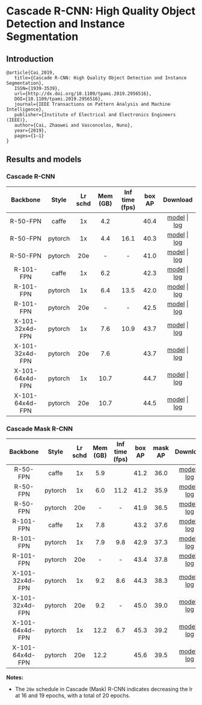 # Cascade R-CNN: High Quality Object Detection and Instance Segmentation

## Introduction
```
@article{Cai_2019,
   title={Cascade R-CNN: High Quality Object Detection and Instance Segmentation},
   ISSN={1939-3539},
   url={http://dx.doi.org/10.1109/tpami.2019.2956516},
   DOI={10.1109/tpami.2019.2956516},
   journal={IEEE Transactions on Pattern Analysis and Machine Intelligence},
   publisher={Institute of Electrical and Electronics Engineers (IEEE)},
   author={Cai, Zhaowei and Vasconcelos, Nuno},
   year={2019},
   pages={1–1}
}
```

## Results and models

### Cascade R-CNN

|    Backbone     |  Style  | Lr schd | Mem (GB) | Inf time (fps) | box AP | Download |
| :-------------: | :-----: | :-----: | :------: | :------------: | :----: |:--------:|
|    R-50-FPN     |  caffe  |   1x    |   4.2    |                |  40.4  | [model](http://download.openmmlab.com/mmdetection/v2.0/cascade_rcnn/cascade_rcnn_r50_caffe_fpn_1x_coco/cascade_rcnn_r50_caffe_fpn_1x_coco_bbox_mAP-0.404_20200504_174853-b857be87.pth) &#124; [log](http://download.openmmlab.com/mmdetection/v2.0/cascade_rcnn/cascade_rcnn_r50_caffe_fpn_1x_coco/cascade_rcnn_r50_caffe_fpn_1x_coco_20200504_174853.log.json) |
|    R-50-FPN     | pytorch |   1x    |   4.4    |      16.1      |  40.3  | [model](http://download.openmmlab.com/mmdetection/v2.0/cascade_rcnn/cascade_rcnn_r50_fpn_1x_coco/cascade_rcnn_r50_fpn_1x_coco_20200316-3dc56deb.pth) &#124; [log](http://download.openmmlab.com/mmdetection/v2.0/cascade_rcnn/cascade_rcnn_r50_fpn_1x_coco/cascade_rcnn_r50_fpn_1x_coco_20200316_214748.log.json) |
|    R-50-FPN     | pytorch |   20e   |  -       |      -         | 41.0   | [model](http://download.openmmlab.com/mmdetection/v2.0/cascade_rcnn/cascade_rcnn_r50_fpn_20e_coco/cascade_rcnn_r50_fpn_20e_coco_bbox_mAP-0.41_20200504_175131-e9872a90.pth) &#124; [log](http://download.openmmlab.com/mmdetection/v2.0/cascade_rcnn/cascade_rcnn_r50_fpn_20e_coco/cascade_rcnn_r50_fpn_20e_coco_20200504_175131.log.json) |
|    R-101-FPN    |  caffe  |   1x    |  6.2     |                | 42.3   | [model](http://download.openmmlab.com/mmdetection/v2.0/cascade_rcnn/cascade_rcnn_r101_caffe_fpn_1x_coco/cascade_rcnn_r101_caffe_fpn_1x_coco_bbox_mAP-0.423_20200504_175649-cab8dbd5.pth) &#124; [log](http://download.openmmlab.com/mmdetection/v2.0/cascade_rcnn/cascade_rcnn_r101_caffe_fpn_1x_coco/cascade_rcnn_r101_caffe_fpn_1x_coco_20200504_175649.log.json) |
|    R-101-FPN    | pytorch |   1x    |   6.4    |      13.5      |  42.0  | [model](http://download.openmmlab.com/mmdetection/v2.0/cascade_rcnn/cascade_rcnn_r101_fpn_1x_coco/cascade_rcnn_r101_fpn_1x_coco_20200317-0b6a2fbf.pth) &#124; [log](http://download.openmmlab.com/mmdetection/v2.0/cascade_rcnn/cascade_rcnn_r101_fpn_1x_coco/cascade_rcnn_r101_fpn_1x_coco_20200317_101744.log.json) |
|    R-101-FPN    | pytorch |   20e   |   -      |      -         |  42.5  | [model](http://download.openmmlab.com/mmdetection/v2.0/cascade_rcnn/cascade_rcnn_r101_fpn_20e_coco/cascade_rcnn_r101_fpn_20e_coco_bbox_mAP-0.425_20200504_231812-5057dcc5.pth) &#124; [log](http://download.openmmlab.com/mmdetection/v2.0/cascade_rcnn/cascade_rcnn_r101_fpn_20e_coco/cascade_rcnn_r101_fpn_20e_coco_20200504_231812.log.json) |
| X-101-32x4d-FPN | pytorch |   1x    |   7.6    |      10.9      |  43.7  | [model](http://download.openmmlab.com/mmdetection/v2.0/cascade_rcnn/cascade_rcnn_x101_32x4d_fpn_1x_coco/cascade_rcnn_x101_32x4d_fpn_1x_coco_20200316-95c2deb6.pth) &#124; [log](http://download.openmmlab.com/mmdetection/v2.0/cascade_rcnn/cascade_rcnn_x101_32x4d_fpn_1x_coco/cascade_rcnn_x101_32x4d_fpn_1x_coco_20200316_055608.log.json) |
| X-101-32x4d-FPN | pytorch |   20e   |  7.6     |                | 43.7   | [model](http://download.openmmlab.com/mmdetection/v2.0/cascade_rcnn/cascade_rcnn_x101_32x4d_fpn_20e_coco/cascade_rcnn_x101_32x4d_fpn_20e_coco_20200527_230735-2d48ab9e.pth) &#124; [log](http://download.openmmlab.com/mmdetection/v2.0/cascade_rcnn/cascade_rcnn_x101_32x4d_fpn_20e_coco/cascade_rcnn_x101_32x4d_fpn_20e_coco_20200527_230735-2d48ab9e.pth) |
| X-101-64x4d-FPN | pytorch |   1x    |  10.7    |                | 44.7   | [model](http://download.openmmlab.com/mmdetection/v2.0/cascade_rcnn/cascade_rcnn_x101_64x4d_fpn_1x_coco/cascade_rcnn_x101_64x4d_fpn_1x_coco_20200515_075702-43ce6a30.pth) &#124; [log](http://download.openmmlab.com/mmdetection/v2.0/cascade_rcnn/cascade_rcnn_x101_64x4d_fpn_1x_coco/cascade_rcnn_x101_64x4d_fpn_1x_coco_20200515_075702.log.json) |
| X-101-64x4d-FPN | pytorch |   20e   |  10.7    |                | 44.5   | [model](http://download.openmmlab.com/mmdetection/v2.0/cascade_rcnn/cascade_rcnn_x101_64x4d_fpn_20e_coco/cascade_rcnn_x101_64x4d_fpn_20e_coco_20200509_224357-051557b1.pth) &#124; [log](http://download.openmmlab.com/mmdetection/v2.0/cascade_rcnn/cascade_rcnn_x101_64x4d_fpn_20e_coco/cascade_rcnn_x101_64x4d_fpn_20e_coco_20200509_224357.log.json)|

### Cascade Mask R-CNN

|    Backbone     |  Style  | Lr schd | Mem (GB) | Inf time (fps) | box AP | mask AP | Download |
| :-------------: | :-----: | :-----: | :------: | :------------: | :----: | :-----: | :----------------: |
|    R-50-FPN     |  caffe  |   1x    |  5.9     |                | 41.2   | 36.0    | [model](http://download.openmmlab.com/mmdetection/v2.0/cascade_rcnn/cascade_mask_rcnn_r50_caffe_fpn_1x_coco/cascade_mask_rcnn_r50_caffe_fpn_1x_coco_bbox_mAP-0.412__segm_mAP-0.36_20200504_174659-5004b251.pth) &#124; [log](http://download.openmmlab.com/mmdetection/v2.0/cascade_rcnn/cascade_mask_rcnn_r50_caffe_fpn_1x_coco/cascade_mask_rcnn_r50_caffe_fpn_1x_coco_20200504_174659.log.json) |
|    R-50-FPN     | pytorch |   1x    |  6.0     |  11.2          | 41.2   | 35.9    | [model](http://download.openmmlab.com/mmdetection/v2.0/cascade_rcnn/cascade_mask_rcnn_r50_fpn_1x_coco/cascade_mask_rcnn_r50_fpn_1x_coco_20200203-9d4dcb24.pth) &#124; [log](http://download.openmmlab.com/mmdetection/v2.0/cascade_rcnn/cascade_mask_rcnn_r50_fpn_1x_coco/cascade_mask_rcnn_r50_fpn_1x_coco_20200203_170449.log.json) |
|    R-50-FPN     | pytorch |   20e   |  -       | -              | 41.9   | 36.5    | [model](http://download.openmmlab.com/mmdetection/v2.0/cascade_rcnn/cascade_mask_rcnn_r50_fpn_20e_coco/cascade_mask_rcnn_r50_fpn_20e_coco_bbox_mAP-0.419__segm_mAP-0.365_20200504_174711-4af8e66e.pth) &#124; [log](http://download.openmmlab.com/mmdetection/v2.0/cascade_rcnn/cascade_mask_rcnn_r50_fpn_20e_coco/cascade_mask_rcnn_r50_fpn_20e_coco_20200504_174711.log.json)|
|    R-101-FPN    |  caffe  |   1x    |  7.8     |                | 43.2   | 37.6    | [model](http://download.openmmlab.com/mmdetection/v2.0/cascade_rcnn/cascade_mask_rcnn_r101_caffe_fpn_1x_coco/cascade_mask_rcnn_r101_caffe_fpn_1x_coco_bbox_mAP-0.432__segm_mAP-0.376_20200504_174813-5c1e9599.pth) &#124; [log](http://download.openmmlab.com/mmdetection/v2.0/cascade_rcnn/cascade_mask_rcnn_r101_caffe_fpn_1x_coco/cascade_mask_rcnn_r101_caffe_fpn_1x_coco_20200504_174813.log.json)|
|    R-101-FPN    | pytorch |   1x    |  7.9     |  9.8           | 42.9   | 37.3    | [model](http://download.openmmlab.com/mmdetection/v2.0/cascade_rcnn/cascade_mask_rcnn_r101_fpn_1x_coco/cascade_mask_rcnn_r101_fpn_1x_coco_20200203-befdf6ee.pth) &#124; [log](http://download.openmmlab.com/mmdetection/v2.0/cascade_rcnn/cascade_mask_rcnn_r101_fpn_1x_coco/cascade_mask_rcnn_r101_fpn_1x_coco_20200203_092521.log.json) |
|    R-101-FPN    | pytorch |   20e   |  -       |  -             | 43.4   | 37.8    | [model](http://download.openmmlab.com/mmdetection/v2.0/cascade_rcnn/cascade_mask_rcnn_r101_fpn_20e_coco/cascade_mask_rcnn_r101_fpn_20e_coco_bbox_mAP-0.434__segm_mAP-0.378_20200504_174836-005947da.pth) &#124; [log](http://download.openmmlab.com/mmdetection/v2.0/cascade_rcnn/cascade_mask_rcnn_r101_fpn_20e_coco/cascade_mask_rcnn_r101_fpn_20e_coco_20200504_174836.log.json)|
| X-101-32x4d-FPN | pytorch |   1x    |  9.2     |  8.6           | 44.3   | 38.3    | [model](http://download.openmmlab.com/mmdetection/v2.0/cascade_rcnn/cascade_mask_rcnn_x101_32x4d_fpn_1x_coco/cascade_mask_rcnn_x101_32x4d_fpn_1x_coco_20200201-0f411b1f.pth) &#124; [log](http://download.openmmlab.com/mmdetection/v2.0/cascade_rcnn/cascade_mask_rcnn_x101_32x4d_fpn_1x_coco/cascade_mask_rcnn_x101_32x4d_fpn_1x_coco_20200201_052416.log.json) |
| X-101-32x4d-FPN | pytorch |   20e   |  9.2     |   -            | 45.0   | 39.0    | [model](http://download.openmmlab.com/mmdetection/v2.0/cascade_rcnn/cascade_mask_rcnn_x101_32x4d_fpn_20e_coco/cascade_mask_rcnn_x101_32x4d_fpn_20e_coco_20200528_083917-ed1f4751.pth) &#124; [log](http://download.openmmlab.com/mmdetection/v2.0/cascade_rcnn/cascade_mask_rcnn_x101_32x4d_fpn_20e_coco/cascade_mask_rcnn_x101_32x4d_fpn_20e_coco_20200528_083917.log.json) |
| X-101-64x4d-FPN | pytorch |   1x    |  12.2    |  6.7           | 45.3   | 39.2    | [model](http://download.openmmlab.com/mmdetection/v2.0/cascade_rcnn/cascade_mask_rcnn_x101_64x4d_fpn_1x_coco/cascade_mask_rcnn_x101_64x4d_fpn_1x_coco_20200203-9a2db89d.pth) &#124; [log](http://download.openmmlab.com/mmdetection/v2.0/cascade_rcnn/cascade_mask_rcnn_x101_64x4d_fpn_1x_coco/cascade_mask_rcnn_x101_64x4d_fpn_1x_coco_20200203_044059.log.json) |
| X-101-64x4d-FPN | pytorch |   20e   |  12.2   |                 | 45.6     |39.5   | [model](http://download.openmmlab.com/mmdetection/v2.0/cascade_rcnn/cascade_mask_rcnn_x101_64x4d_fpn_20e_coco/cascade_mask_rcnn_x101_64x4d_fpn_20e_coco_20200512_161033-bdb5126a.pth) &#124; [log](http://download.openmmlab.com/mmdetection/v2.0/cascade_rcnn/cascade_mask_rcnn_x101_64x4d_fpn_20e_coco/cascade_mask_rcnn_x101_64x4d_fpn_20e_coco_20200512_161033.log.json)|

**Notes:**

- The `20e` schedule in Cascade (Mask) R-CNN indicates decreasing the lr at 16 and 19 epochs, with a total of 20 epochs.
